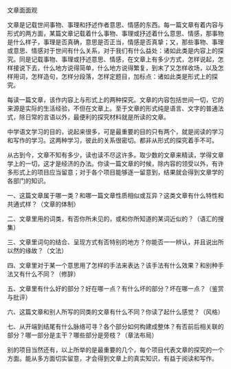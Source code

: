 文章面面观

文章是记载世间事物、事理和抒述作者意思、情感的东西。每一篇文章有着内容与形式的两方面，某篇文章记载着什么事物、事理或抒述着什么意思、情感，那事物是什么样子，事理是否真确，意思是否正当，情感是否真挚；又，那些事物、事理或意思、情感对于世间有什么关系，对于我们有什么益处：诸如此类是内容上的探究。同是记载事物、事理或抒述意思、情感，在文章上有多少方式，怎样说起，怎样接说下去，什么地方说得简单，什么地方说得繁复，到末了又怎样收场，以及怎样用词，怎样造句，怎样分段落，怎样定题目，加标点：诸如此类是形式上的探究。

每读一篇文章，该作内容上与形式上的两种探究。文章的内容包括世间一切，它的来源是实际的生活经验，不但在文章上。至于文章的形式纯是语言、文字的普通法式，除日常的言语以外，最便利的探究材料就是所读的文章。

中学语文学习的目的，说起来很多，可是最重要的目的只有两个，就是阅读的学习和写作的学习。这两种学习，彼此的关系很密切。都非从形式的探究着手不可。

从古到今，文章不知有多少，读也读不尽这许多。取少数的文章来精读，学得文章学上的一切，这才是经济的办法。你读一篇文章的时候，除内容的领受以外，有许多形式上的项目应当留意；对于各个项目能够逐一留意到，结果就会得到文章学的各部门的知识。

一、这篇文章属于哪一类？和哪一篇文章性质相似或互异？这类文章有什么特性和共通式样？（文章的体制）

二、文章里用的词类，有否你所未见的，或和你所知道的某词近似的？（语汇的搜集）

三、文章里词句的结合、呈现方式有否特别的地方？你能否一一辨认，并且说出所以然的缘故？（文法）

四、文章里对于某一个意思用了怎样的手法来表达？该手法有什么效果？和别种手法又有什么不同？（修辞）

五、文章里有什么好的部分？好在哪一点？有什么坏的部分？坏在哪一点？（鉴赏与批评）

六、这篇文章和别人所写的同类的文章有什么不同？你读了起什么感觉？（风格）

七、从开端到结尾有什么脉络可寻？各个部分如何构建成整体？有否前后相关联的部分？哪一部分是主干？哪些部分是旁枝？（章法布局）

别的项目当然还有，以上所举的是最重要的几个，每个项目代表文章的探究的一个方面。能从多方面切实留意，才会得到文章上的真实知识，有益于阅读和写作。